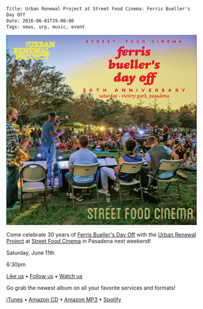     Title: Urban Renewal Project at Street Food Cinema: Ferris Bueller's Day Off
    Date: 2016-06-01T19:00:00
    Tags: news, urp, music, event

<img src="/img/blog/2016/06/01/urban-renewal-project-at-street-food-cinema-ferris-buellers-day-off/urban-renewal-project-at-street-food-cinema-ferris-buellers-day-off-banner.jpg"
     alt="Urban Renewal Project at Street Food Cinema: Ferris Bueller's Day Off" 
     href="/blog/2016/06/01/urban-renewal-project-at-street-food-cinema-ferris-buellers-day-off"
     class="img-urp-banner">

<!-- more -->

Come celebrate 30 years of [Ferris Bueller's Day Off] with the [Urban Renewal
Project] at [Street Food Cinema] in Pasadena next weekend!

Saturday, June 11th

6:30pm

[Ferris Bueller's Day Off]: https://www.facebook.com/ferrisbueller/
[Street Food Cinema]: https://www.facebook.com/stfoodcinema/

[Like us] • [Follow us] • [Watch us]

Go grab the newest album on all your favorite services and formats!

[iTunes] • [Amazon CD] • [Amazon MP3] • [Spotify]

[Urban Renewal Project]: http://urpmusic.com
[Like us]: http://www.fb.com/urpmusic
[Follow us]: http://www.twitter.com/urpmusic
[Watch us]: http://www.youtube.com/urpmusic
[iTunes]: https://itunes.apple.com/us/album/local-legend/id910942147
[Amazon CD]: http://www.amazon.com/Local-Legend-Urban-Renewal-Project/dp/B00N9T391G
[Amazon MP3]: http://www.amazon.com/Local-Legend-Urban-Renewal-Project/dp/B00MWSOD6A
[Spotify]: https://play.spotify.com/album/6RtF0ZRBGIaqVC9imEo1BR
